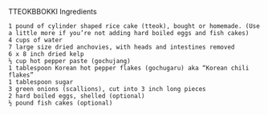 TTEOKBBOKKI
Ingredients

    1 pound of cylinder shaped rice cake (tteok), bought or homemade. (Use a little more if you’re not adding hard boiled eggs and fish cakes)
    4 cups of water
    7 large size dried anchovies, with heads and intestines removed
    6 x 8 inch dried kelp
    ⅓ cup hot pepper paste (gochujang)
    1 tablespoon Korean hot pepper flakes (gochugaru) aka “Korean chili flakes”
    1 tablespoon sugar
    3 green onions (scallions), cut into 3 inch long pieces
    2 hard boiled eggs, shelled (optional)
    ½ pound fish cakes (optional)


